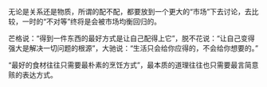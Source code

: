 无论是关系还是物质，所谓的配不配，都要放到一个更大的“市场”下去讨论，去比较，一时的“不对等”终将是会被市场均衡回归的。

芒格说：“得到一件东西的最好方式是让自己配得上它”，脱不花说：“让自己变得强大是解决一切问题的根源”，大驰说：“生活只会给你应得的，不会给你想要的。”

“最好的食材往往只需要最朴素的烹饪方式”，最本质的道理往往也只需要最言简意赅的表达方式。





